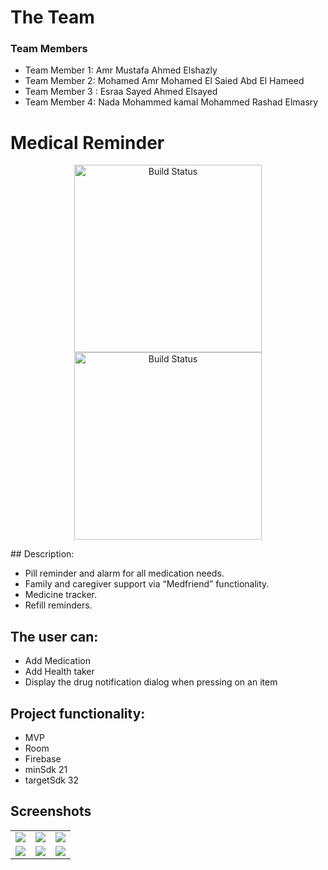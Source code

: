 # The Team
### Team Members
* Team Member 1: Amr Mustafa Ahmed Elshazly
* Team Member 2: Mohamed Amr Mohamed El Saied Abd El Hameed
* Team Member 3 : Esraa Sayed Ahmed Elsayed
* Team Member 4: Nada Mohammed kamal Mohammed Rashad Elmasry

# Medical Reminder
<p align="center">
   <img src="https://user-images.githubusercontent.com/53404081/165309439-1c8b617f-41a3-4656-bd07-a5387ccccba2.png" alt="Build Status" width="300">
   <img src="https://user-images.githubusercontent.com/53404081/165309881-e62c624b-7066-461f-9f74-a0e274f5edc1.png" alt="Build Status" width="300">
</p>
## Description:

  * Pill reminder and alarm for all medication needs.
  * Family and caregiver support via “Medfriend” functionality.
  * Medicine tracker.
  * Refill reminders.
## The user can:
 * Add Medication
 * Add Health taker
 * Display the drug notification dialog when pressing on an item
## Project functionality:
  * MVP
  * Room
  * Firebase
  * minSdk 21
  * targetSdk 32
  ## Screenshots
<table>
  <tr>
    <td>
       <img src="https://user-images.githubusercontent.com/53404081/165313004-6c2e2ecd-5a06-465a-bf72-1aa4a9189426.png"> </img>
    </td>
   <td>
      <img src="https://user-images.githubusercontent.com/53404081/165313015-c7e8c3da-2ceb-4aec-b4e1-87ef666b3b41.png"></img>
   </td>
    <td>
       <img src="https://user-images.githubusercontent.com/53404081/165313017-58d4fb45-13d6-49d3-94bd-9e6bb4c9e6d2.png"></img>
    </td>
  </tr>
   <tr>
    <td>
       <img src="https://user-images.githubusercontent.com/53404081/165313022-97a355d7-3019-4610-8a97-b4006ffc9d22.png"></img>
    </td>
    <td>
       <img src="https://user-images.githubusercontent.com/53404081/165313033-51d2a770-4f5e-4ec1-8b02-192fada9bdd9.png"></img>
    </td>
    <td>
       <img src="https://user-images.githubusercontent.com/53404081/165313035-7ba0b50f-7951-4df7-93df-670c597a81c6.png"></img>
    </td>
  </tr>
</table>

 
